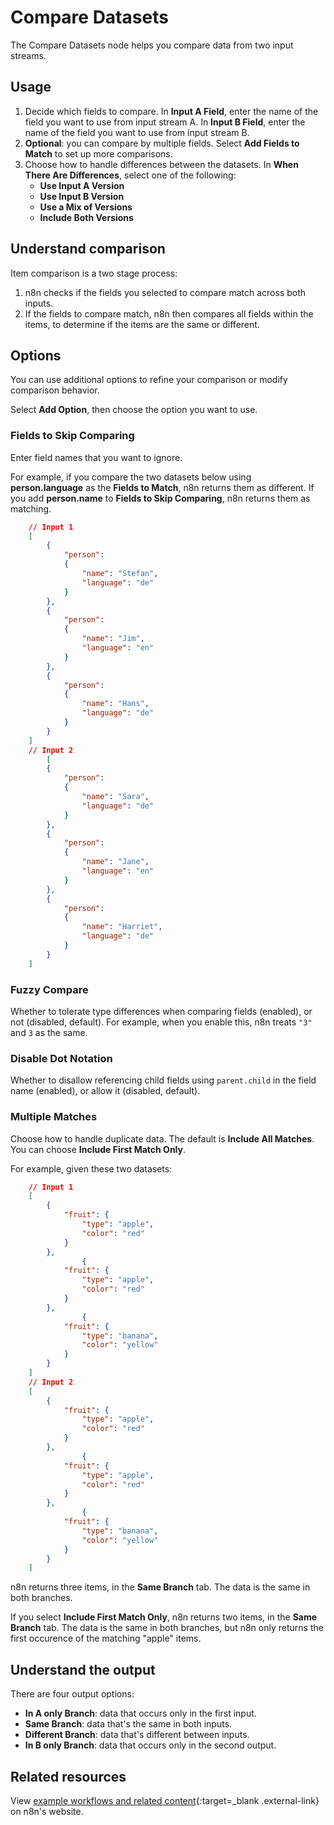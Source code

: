 # Compare Datasets

The Compare Datasets node helps you compare data from two input streams.

## Usage

1. Decide which fields to compare. In **Input A Field**, enter the name of the field you want to use from input stream A. In **Input B Field**, enter the name of the field you want to use from input stream B. 
2. **Optional**: you can compare by multiple fields. Select **Add Fields to Match** to set up more comparisons.
3. Choose how to handle differences between the datasets. In **When There Are Differences**, select one of the following:
	* **Use Input A Version**
	* **Use Input B Version**
	* **Use a Mix of Versions**
	* **Include Both Versions**

## Understand comparison

Item comparison is a two stage process:

1. n8n checks if the fields you selected to compare match across both inputs.
2. If the fields to compare match, n8n then compares all fields within the items, to determine if the items are the same or different.

## Options

You can use additional options to refine your comparison or modify comparison behavior.

Select **Add Option**, then choose the option you want to use.

### Fields to Skip Comparing

Enter field names that you want to ignore. 

For example, if you compare the two datasets below using **person.language** as the **Fields to Match**, n8n returns them as different. If you add **person.name** to **Fields to Skip Comparing**, n8n returns them as matching.

```json
	// Input 1
	[
		{
			"person":
			{
				"name":	"Stefan",
				"language":	"de"
			}
		},
		{
			"person":
			{
				"name":	"Jim",
				"language":	"en"
			}
		},
		{
			"person":
			{
				"name":	"Hans",
				"language":	"de"
			}
		}
	]
	// Input 2
		[
		{
			"person":
			{
				"name":	"Sara",
				"language":	"de"
			}
		},
		{
			"person":
			{
				"name":	"Jane",
				"language":	"en"
			}
		},
		{
			"person":
			{
				"name":	"Harriet",
				"language":	"de"
			}
		}
	]
```

### Fuzzy Compare

Whether to tolerate type differences when comparing fields (enabled), or not (disabled, default). For example, when you enable this, n8n treats `"3"` and `3` as the same.

### Disable Dot Notation

Whether to disallow referencing child fields using `parent.child` in the field name (enabled), or allow it (disabled, default).

### Multiple Matches

Choose how to handle duplicate data. The default is **Include All Matches**. You can choose **Include First Match Only**.

For example, given these two datasets:
```json
	// Input 1
	[
		{
			"fruit": {
				"type": "apple",
				"color": "red"
			}
		},
				{
			"fruit": {
				"type": "apple",
				"color": "red"
			}
		},
				{
			"fruit": {
				"type": "banana",
				"color": "yellow"
			}
		}
	]
	// Input 2
	[
		{
			"fruit": {
				"type": "apple",
				"color": "red"
			}
		},
				{
			"fruit": {
				"type": "apple",
				"color": "red"
			}
		},
				{
			"fruit": {
				"type": "banana",
				"color": "yellow"
			}
		}
	]
```

n8n returns three items, in the **Same Branch** tab. The data is the same in both branches.

If you select **Include First Match Only**, n8n returns two items, in the **Same Branch** tab. The data is the same in both branches, but n8n only returns the first occurence of the matching "apple" items.



## Understand the output

There are four output options:

* **In A only Branch**: data that occurs only in the first input.
* **Same Branch**: data that's the same in both inputs.
* **Different Branch**: data that's different between inputs.
* **In B only Branch**: data that occurs only in the second output.

## Related resources

View [example workflows and related content](https://n8n.io/integrations/compare-datasets/){:target=_blank .external-link} on n8n's website.
